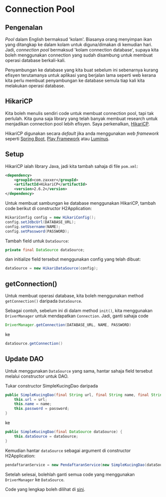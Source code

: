 # Connection Pool

## Pengenalan

_Pool_ dalam English bermaksud 'kolam'. Biasanya orang menyimpan ikan yang ditangkap ke dalam kolam untuk diguna/dimakan di kemudian hari. Jadi, _connection pool_ bermaksud 'kolam connection database', supaya kita boleh menggunakan connection yang sudah disambung untuk membuat operasi database berkali-kali.

Penyambungan ke database yang kita buat sebelum ini sebenarnya kurang efisyen terutamanya untuk aplikasi yang berjalan lama seperti web kerana kita perlu membuat penyambungan ke database semula tiap kali kita melakukan operasi database.

## HikariCP

Kita boleh menulis sendiri code untuk membuat connection pool, tapi tak perlulah. Kita guna saja library yang telah banyak membuat research untuk menjadikan connection pool lebih efisyen. Saya perkenalkan, [HikariCP](https://github.com/brettwooldridge/HikariCP).

HikariCP digunakan secara _default_ jika anda menggunakan _web framework_ seperti [Spring Boot](https://projects.spring.io/spring-boot), [Play Framework](https://www.playframework.com) atau [Luminus](http://www.luminusweb.net).

## Setup

HikariCP ialah library Java, jadi kita tambah sahaja di file `pom.xml`:

```xml
<dependency>
    <groupId>com.zaxxer</groupId>
    <artifactId>HikariCP</artifactId>
    <version>2.6.2</version>
</dependency>
```

Untuk membuat sambungan ke database menggunakan HikariCP, tambah code berikut di constructor H2Application:

```java
HikariConfig config = new HikariConfig();
config.setJdbcUrl(DATABASE_URL);
config.setUsername(NAME);
config.setPassword(PASSWORD);
```

Tambah field untuk `DataSource`:

```java
private final DataSource dataSource;
```

dan initialize field tersebut menggunakan config yang telah dibuat:

```java
dataSource = new HikariDataSource(config);
```

## getConnection()

Untuk membuat operasi database, kita boleh menggunakan method `getConnection()` daripada `DataSource`.

Sebagai contoh, sebelum ini di dalam method `init()`, kita menggunakan `DriverManager` untuk mendapatkan `Connection`. Jadi, ganti sahaja code

```java
DriverManager.getConnection(DATABASE_URL, NAME, PASSWORD)
```

ke

```java
dataSource.getConnection()
```

## Update DAO

Untuk menggunakan `DataSource` yang sama, hantar sahaja field tersebut melalui constructor untuk DAO.

Tukar constructor SimpleKucingDao daripada

```java
public SimpleKucingDao(final String url, final String name, final String password) {
    this.url = url;
    this.name = name;
    this.password = password;
}
```

ke

```java
public SimpleKucingDao(final DataSource dataSource) {
    this.dataSource = dataSource;
}
```

Kemudian hantar `dataSource` sebagai argument di constructor H2Application:

```java
pendaftaranService = new PendaftaranService(new SimpleKucingDao(dataSource));
```

Setelah selesai, bolehlah ganti semua code yang menggunakan `DriverManager` ke `DataSource`.

Code yang lengkap boleh dilihat di [sini](https://github.com/JomBelajarJava/contoh-code-java/tree/master/database/tutorialh2-hikaricp).
